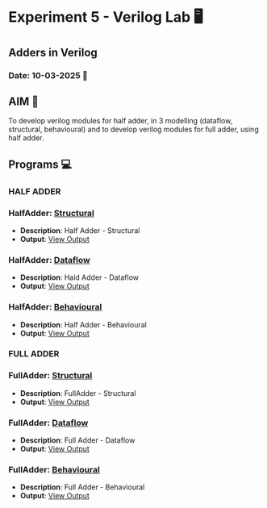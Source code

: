 # Experiment 5 - Verilog Lab 🖥️
## Adders in Verilog
### Date: 10-03-2025 📅

## AIM 🎯
To develop verilog modules for half adder, in 3 modelling (dataflow, structural, behavioural) and to develop verilog modules for full adder, using half adder.

## Programs 💻

### HALF ADDER
### HalfAdder: [Structural](https://github.com/iamkarthik2004/S4-VERILOG-LAB-KTU-2025/blob/main/Expt2_Verilog/HalfAdder_Structural.v)
- **Description**: Half Adder - Structural
- **Output**: [View Output](https://github.com/iamkarthik2004/S4-VERILOG-LAB-KTU-2025/blob/main/Expt2_Verilog/HalfAdder_Structural.png)

### HalfAdder: [Dataflow](https://github.com/iamkarthik2004/S4-VERILOG-LAB-KTU-2025/blob/main/Expt2_Verilog/HalfAdder_Dataflow.v)
- **Description**: Hald Adder - Dataflow
-  **Output**: [View Output](https://github.com/iamkarthik2004/S4-VERILOG-LAB-KTU-2025/blob/main/Expt2_Verilog/HalfAdder_Dataflow.png)

### HalfAdder: [Behavioural](https://github.com/iamkarthik2004/S4-VERILOG-LAB-KTU-2025/blob/main/Expt2_Verilog/HalfAdder_Behavioural.v)
- **Description**: Half Adder - Behavioural
- **Output**: [View Output](https://github.com/iamkarthik2004/S4-VERILOG-LAB-KTU-2025/blob/main/Expt2_Verilog/HalfAdder_Behavioural.png)


### FULL ADDER
### FullAdder: [Structural](https://github.com/iamkarthik2004/S4-VERILOG-LAB-KTU-2025/blob/main/Expt2_Verilog/FullAdder_Structural.v)
- **Description**: FullAdder - Structural
- **Output**: [View Output](https://github.com/iamkarthik2004/S4-VERILOG-LAB-KTU-2025/blob/main/Expt2_Verilog/FullAdder_Structural.png)

### FullAdder: [Dataflow](https://github.com/iamkarthik2004/S4-VERILOG-LAB-KTU-2025/blob/main/Expt2_Verilog/HalfAdder_Dataflow.v)
- **Description**: Full Adder - Dataflow
-  **Output**: [View Output](https://github.com/iamkarthik2004/S4-VERILOG-LAB-KTU-2025/blob/main/Expt2_Verilog/HalfAdder_Dataflow.png)

### FullAdder: [Behavioural](https://github.com/iamkarthik2004/S4-VERILOG-LAB-KTU-2025/blob/main/Expt2_Verilog/HalfAdder_Behavioural.v)
- **Description**: Full Adder - Behavioural
- **Output**: [View Output](https://github.com/iamkarthik2004/S4-VERILOG-LAB-KTU-2025/blob/main/Expt2_Verilog/HalfAdder_Behavioural.png)



